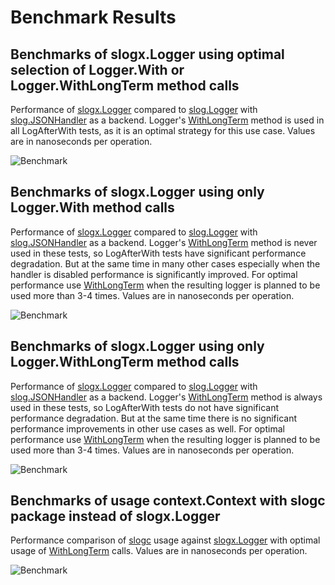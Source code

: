 # Benchmark Results

## Benchmarks of slogx.Logger using optimal selection of Logger.With or Logger.WithLongTerm method calls

Performance of [slogx.Logger](https://pkg.go.dev/github.com/pamburus/slogx#Logger) compared to [slog.Logger](https://pkg.go.dev/log/slog#Logger) with [slog.JSONHandler](https://pkg.go.dev/log/slog#JSONHandler) as a backend.
Logger's [WithLongTerm](https://pkg.go.dev/github.com/pamburus/slogx#Logger.WithLongTerm) method is used in all LogAfterWith tests, as it is an optimal strategy for this use case.
Values are in nanoseconds per operation.

![Benchmark](logger/benchmark-lt-optimal.svg)

## Benchmarks of slogx.Logger using only Logger.With method calls

Performance of [slogx.Logger](https://pkg.go.dev/github.com/pamburus/slogx#Logger) compared to [slog.Logger](https://pkg.go.dev/log/slog#Logger) with [slog.JSONHandler](https://pkg.go.dev/log/slog#JSONHandler) as a backend.
Logger's [WithLongTerm](https://pkg.go.dev/github.com/pamburus/slogx#Logger.WithLongTerm) method is never used in these tests, so LogAfterWith tests have significant performance degradation.
But at the same time in many other cases especially when the handler is disabled performance is significantly improved. For optimal performance use [WithLongTerm](https://pkg.go.dev/github.com/pamburus/slogx#Logger.WithLongTerm) when the resulting logger is planned to be used more than 3-4 times.
Values are in nanoseconds per operation.

![Benchmark](logger/benchmark-lt-never.svg)

## Benchmarks of slogx.Logger using only Logger.WithLongTerm method calls

Performance of [slogx.Logger](https://pkg.go.dev/github.com/pamburus/slogx#Logger) compared to [slog.Logger](https://pkg.go.dev/log/slog#Logger) with [slog.JSONHandler](https://pkg.go.dev/log/slog#JSONHandler) as a backend.
Logger's [WithLongTerm](https://pkg.go.dev/github.com/pamburus/slogx#Logger.WithLongTerm) method is always used in these tests, so LogAfterWith tests do not have significant performance degradation.
But at the same time there is no significant performance improvements in other use cases as well. For optimal performance use [WithLongTerm](https://pkg.go.dev/github.com/pamburus/slogx#Logger.WithLongTerm) when the resulting logger is planned to be used more than 3-4 times.
Values are in nanoseconds per operation.

![Benchmark](logger/benchmark-lt-always.svg)

## Benchmarks of usage context.Context with slogc package instead of slogx.Logger

Performance comparison of [slogc](https://pkg.go.dev/github.com/pamburus/slogx/slogc) usage against [slogx.Logger](https://pkg.go.dev/github.com/pamburus/slogx#Logger) with optimal usage of [WithLongTerm](https://pkg.go.dev/github.com/pamburus/slogx#Logger.WithLongTerm) calls.
Values are in nanoseconds per operation.

![Benchmark](slogc/benchmark-slogc.svg)
